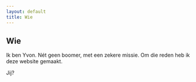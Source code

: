 ```yaml
---
layout: default
title: Wie
---
```


<section>
<h1>Wie</h1>
<p>Ik ben Yvon. Nét geen boomer, met een zekere missie. Om die reden heb ik deze website gemaakt.</p>

<p>Jij?</p>
</section>

<div class="bottom">
  <div class="main-cat"></div>
  <div class="little-cat">
    <img src="{{ '/assets/images/little-cat.svg' | relative_url }}" alt="">
  </div> 
</div>
